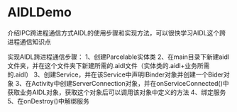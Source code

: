 # AIDLDemo
介绍IPC跨进程通信方式AIDL的使用步骤和实现方法，可以很快学习AIDL这个跨进程通信知识点

实现AIDL跨进程通信步骤：
1、创建Parcelable实体类
2、在main目录下新建aidl文件夹，并在这个文件夹下新建所需的.aidl文件（实体类的.aidl+业务所需的.aidl）
3、创建Service，并在该Service中声明IBinder对象并创建一个Bider对象
3、在Activity中创建ServerConnection对象，并在onServiceConnected()中获取业务AIDL对象，获取这个对象后可以调用该对象中定义的方法
4、绑定服务
5、在onDestroy()中解绑服务
